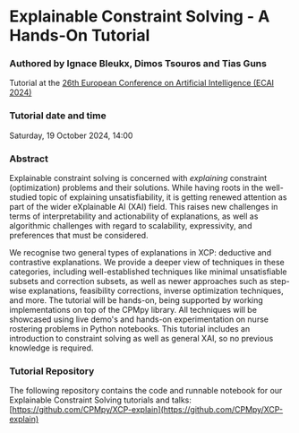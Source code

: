 # Explainable Constraint Solving - A Hands-On Tutorial

### Authored by Ignace Bleukx, Dimos Tsouros and Tias Guns

Tutorial at the [26th European Conference on Artificial Intelligence (ECAI 2024)](https://www.ecai2024.eu/)

### Tutorial date and time
Saturday, 19 October 2024, 14:00

### Abstract
Explainable constraint solving is concerned with *explaining* constraint (optimization) problems and their solutions. While having roots in the well-studied topic of explaining unsatisfiability, it is getting renewed attention as part of the wider eXplainable AI (XAI) field. 
This raises new challenges in terms of interpretability and actionability of explanations, as well as algorithmic challenges with regard to scalability, expressivity, and preferences that must be considered.

We recognise two general types of explanations in XCP: deductive and contrastive explanations. 
We provide a deeper view of techniques in these categories, including well-established techniques like minimal unsatisfiable subsets and correction subsets, as well as newer approaches such as step-wise explanations, feasibility corrections, inverse optimization techniques, and more. 
The tutorial will be hands-on, being supported by working implementations on top of the CPMpy library. 
All techniques will be showcased using live demo's and hands-on experimentation on nurse rostering problems in Python notebooks. 
This tutorial includes an introduction to constraint solving as well as general XAI, so no previous knowledge is required.

### Tutorial Repository
The following repository contains the code and runnable notebook for our Explainable Constraint Solving tutorials and talks: [https://github.com/CPMpy/XCP-explain](https://github.com/CPMpy/XCP-explain)




